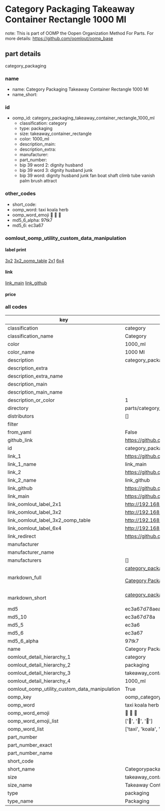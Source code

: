 # Category Packaging Takeaway Container Rectangle 1000 Ml  

note: This is part of OOMP the Oopen Organization Method For Parts. For more details: https://github.com/oomlout/oomp_base

##  part details
  



category_packaging



### name
* name: Category Packaging Takeaway Container Rectangle 1000 Ml
* name_short: 
### id
* oomp_id: category_packaging_takeaway_container_rectangle_1000_ml
  * classification: category
  * type: packaging
  * size: takeaway_container_rectangle
  * color: 1000_ml
  * description_main: 
  * description_extra: 
  * manufacturer: 
  * part_number: 
  * bip 39 word 2: dignity husband
  * bip 39 word 3: dignity husband junk
  * bip 39 word: dignity husband junk fan boat shaft climb tube vanish palm brush attract

### other_codes
* short_code: 
* oomp_word: taxi koala herb
* oomp_word_emoji :taxi: :koala: :herb:
* md5_6_alpha: 97tk7
* md5_6: ec3a67






### oomlout_oomp_utility_custom_data_manipulation
#### label print
[3x2](http://192.168.1.245:1112/?label=oomp%2097tk7)
[3x2_oomp_table](http://192.168.1.108:1112/?label=oomp%2097tk7)
[2x1](http://192.168.1.242:1112/?label=oomp%2097tk7)
[6x4](http://192.168.1.55:1112/?label=oomp%2097tk7)    

#### link

[link_main](https://github.com/oomlout/oomlout_oomp_version_1_messy/tree/main/parts/category_packaging_takeaway_container_rectangle_1000_ml) [link_github](https://github.com/oomlout/oomlout_oomp_version_1_messy/tree/main/parts/category_packaging_takeaway_container_rectangle_1000_ml)                             

#### price







### all codes 
| key | value |  
| --- | --- |  
| classification | category |  
| classification_name | Category |  
| color | 1000_ml |  
| color_name | 1000 Ml |  
| description | category_packaging |  
| description_extra |  |  
| description_extra_name |  |  
| description_main |  |  
| description_main_name |  |  
| description_or_color | 1  |  
| directory | parts/category_packaging_takeaway_container_rectangle_1000_ml |  
| distributors | [] |  
| filter |  |  
| from_yaml | False |  
| github_link | https://github.com/oomlout/oomlout_oomp_part_src/tree/main/parts/category_packaging_takeaway_container_rectangle_1000_ml |  
| id | category_packaging_takeaway_container_rectangle_1000_ml |  
| link_1 | https://github.com/oomlout/oomlout_oomp_version_1_messy/tree/main/parts/category_packaging_takeaway_container_rectangle_1000_ml |  
| link_1_name | link_main |  
| link_2 | https://github.com/oomlout/oomlout_oomp_version_1_messy/tree/main/parts/category_packaging_takeaway_container_rectangle_1000_ml |  
| link_2_name | link_github |  
| link_github | https://github.com/oomlout/oomlout_oomp_version_1_messy/tree/main/parts/category_packaging_takeaway_container_rectangle_1000_ml |  
| link_main | https://github.com/oomlout/oomlout_oomp_version_1_messy/tree/main/parts/category_packaging_takeaway_container_rectangle_1000_ml |  
| link_oomlout_label_2x1 | http://192.168.1.242:1112/?label=oomp%2097tk7 |  
| link_oomlout_label_3x2 | http://192.168.1.245:1112/?label=oomp%2097tk7 |  
| link_oomlout_label_3x2_oomp_table | http://192.168.1.108:1112/?label=oomp%2097tk7 |  
| link_oomlout_label_6x4 | http://192.168.1.55:1112/?label=oomp%2097tk7 |  
| link_redirect | https://github.com/oomlout/oomlout_oomp_version_1_messy/tree/main/parts/category_packaging_takeaway_container_rectangle_1000_ml |  
| manufacturer |  |  
| manufacturer_name |  |  
| manufacturers | [] |  
| markdown_full | [category_packaging_takeaway_container_rectangle_1000_ml](none)<br>[](none)<br>[Category Packaging Takeaway Container Rectangle 1000 Ml](none)<br><br> |  
| markdown_short | [category_packaging_takeaway_container_rectangle_1000_ml](none)<br><br> |  
| md5 | ec3a67d78aea0563138c652cf29bf9f0 |  
| md5_10 | ec3a67d78a |  
| md5_5 | ec3a6 |  
| md5_6 | ec3a67 |  
| md5_6_alpha | 97tk7 |  
| name | Category Packaging Takeaway Container Rectangle 1000 Ml |  
| oomlout_detail_hierarchy_1 | category |  
| oomlout_detail_hierarchy_2 | packaging |  
| oomlout_detail_hierarchy_3 | takeaway_container_rectangle |  
| oomlout_detail_hierarchy_4 | 1000_ml |  
| oomlout_oomp_utility_custom_data_manipulation | True |  
| oomp_key | oomp_category_packaging_takeaway_container_rectangle_1000_ml |  
| oomp_word | taxi koala herb |  
| oomp_word_emoji | :taxi: :koala: :herb: |  
| oomp_word_emoji_list | [':taxi:', ':koala:', ':herb:'] |  
| oomp_word_list | ['taxi', 'koala', 'herb'] |  
| part_number |  |  
| part_number_exact |  |  
| part_number_name |  |  
| short_code |  |  
| short_name | Categorypackaging |  
| size | takeaway_container_rectangle |  
| size_name | Takeaway Container Rectangle |  
| type | packaging |  
| type_name | Packaging |  
